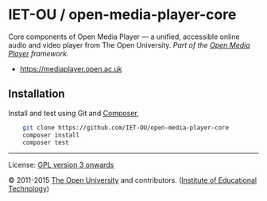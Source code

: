 <!-- [![Build status: Travis-CI][travis-icon]][travis-ci] -->

# IET-OU / open-media-player-core

Core components of Open Media Player — a unified, accessible online audio and video player from The Open University. _Part of the [Open Media Player][omp] framework._

* https://mediaplayer.open.ac.uk


## Installation

Install and test using Git and [Composer][],

```sh
    git clone https://github.com/IET-OU/open-media-player-core
    composer install
    composer test
```


---
License:  [GPL version 3 onwards][gpl]

© 2011-2015 [The Open University][ou] and contributors. ([Institute of Educational Technology][iet])


[gpl]: http://gnu.org/licenses/gpl.html "GNU General Public License 3.0 or (at your option) any later version / GPL-3.0+"
[omp]: https://github.com/IET-OU/open-media-player
[travis-icon]: https://travis-ci.org/IET-OU/open-media-player-core.svg
[travis-ci]: https://travis-ci.org/IET-OU/open-media-player-core
[Composer]: https://getcomposer.org/
[iet]: http://iet.open.ac.uk/
[ou]: http://www.open.ac.uk/
